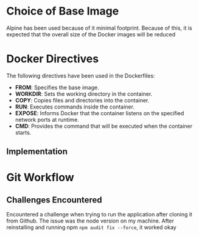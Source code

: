 # Choice of Base Image

Alpine has been used because of it minimal footprint. Because of this, it is expected that the overall size of the Docker images will 
be reduced

# Docker Directives

The following directives have been used in the Dockerfiles:
- **FROM**: Specifies the base image.
- **WORKDIR**: Sets the working directory in the container.
- **COPY**: Copies files and directories into the container.
- **RUN**: Executes commands inside the container.
- **EXPOSE**: Informs Docker that the container listens on the specified network ports at runtime.
- **CMD**: Provides the command that will be executed when the container starts.

## Implementation

# Git Workflow

## Challenges Encountered

Encountered a challenge when trying to run the application after cloning it from Github. The issue was the node version on my machine. After reinstalling and running npm `npm audit fix --force`, it worked okay

